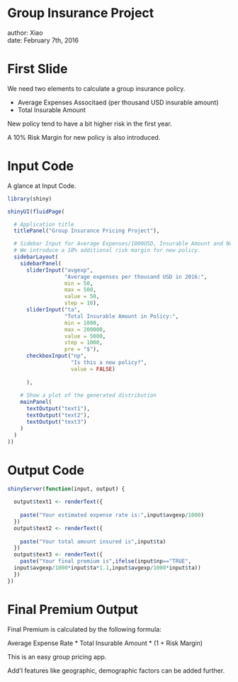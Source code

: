 Group Insurance Project 
========================================================
author: Xiao  
date: February 7th, 2016

First Slide
========================================================

We need two elements to calculate a group insurance policy.

- Average Expenses Associtaed (per thousand USD insurable amount)
- Total Insurable Amount

New policy tend to have a bit higher risk in the first year. 

A 10% Risk Margin for new policy is also introduced.

Input Code
========================================================
A glance at Input Code.

```r
library(shiny)

shinyUI(fluidPage(

  # Application title
  titlePanel("Group Insurance Pricing Project"),

  # Sidebar Input for Average Expenses/1000USD, Insurable Amount and New Policy.
  # We introduce a 10% additional risk margin for new policy.
  sidebarLayout(
    sidebarPanel(
      sliderInput("avgexp",
                  "Average expenses per thousand USD in 2016:",
                  min = 50,
                  max = 500,
                  value = 50,
                  step = 10),
      sliderInput("ta",
                  "Total Insurable Amount in Policy:",
                  min = 1000,
                  max = 200000,
                  value = 5000,
                  step = 1000,
                  pre = "$"),
      checkboxInput("np",
                    "Is this a new policy?",
                    value = FALSE)
      
      ),
  
    # Show a plot of the generated distribution
    mainPanel(
      textOutput("text1"),
      textOutput("text2"),
      textOutput("text3")
    )
  )
))
```

Output Code
========================================================


```r
shinyServer(function(input, output) {

  output$text1 <- renderText({
    
    paste("Your estimated expense rate is:",input$avgexp/1000)
  })
  output$text2 <- renderText({
    
    paste("Your total amount insured is",input$ta)
  })
  output$text3 <- renderText({
    paste("Your final premium is",ifelse(input$np=="TRUE",
  input$avgexp/1000*input$ta*1.1,input$avgexp/1000*input$ta))
  })
})
```

Final Premium Output
========================================================
Final Premium is calculated by the following formula:

Average Expense Rate * Total Insurable Amount * (1 + Risk Margin)

This is an easy group pricing app. 

Add'l features like geographic, demographic factors can be added further.

